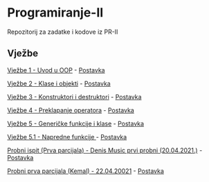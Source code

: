 # Programiranje-II
Repozitorij za zadatke i kodove iz PR-II

## Vježbe 

[Vježbe 1 - Uvod u OOP](Vježbe/Vjezbe%201.cpp) - [Postavka](https://github.com/Infinity-Vault/Programiranje-II/raw/main/Vje%C5%BEbe/Postavke/V1_Postavka.docx)

[Vježbe 2 - Klase i objekti](Vježbe/VJezbe%202.cpp) - [Postavka](https://github.com/Infinity-Vault/Programiranje-II/raw/main/Vje%C5%BEbe/Postavke/V2_Postavka.docx)

[Vježbe 3 - Konstruktori i destruktori](Vježbe/Vjezbe%203.cpp) - [Postavka](https://github.com/Infinity-Vault/Programiranje-II/raw/main/Vje%C5%BEbe/Postavke/V3_Postavka.docx)

[Vježbe 4 - Preklapanje operatora](Vježbe/Vjezbe%204.cpp) - [Postavka](https://github.com/Infinity-Vault/Programiranje-II/raw/main/Vje%C5%BEbe/Postavke/V4_Postavka.docx)

[Vježbe 5 - Generičke funkcije i klase](Vježbe/Vjezbe%205.cpp) - [Postavka](https://github.com/Infinity-Vault/Programiranje-II/raw/main/Vje%C5%BEbe/Postavke/V5_Postavka.docx)

[Vježbe 5.1 - Napredne funkcije ](Vježbe/Vjezbe%205.1.cpp) - [Postavka](https://github.com/Infinity-Vault/Programiranje-II/raw/main/Vje%C5%BEbe/Postavke/Postavka%205.1.docx)

[Probni ispit (Prva parcijala) - Denis Music prvi probni (20.04.2021.)](Vježbe/Probni%20ispit%20(Prva%20parcijala).cpp) - [Postavka](https://github.com/Infinity-Vault/Programiranje-II/raw/main/Vje%C5%BEbe/Postavke/Music%20probni%20.docx)

[Probni prva parcijala (Kemal) - 22.04.20021](Vježbe/Probni%20prva%20parcijala%20(Kemal).cpp) - [Postavka](https://github.com/Infinity-Vault/Programiranje-II/raw/main/Vje%C5%BEbe/Postavke/Kemal%20probni%20postavka.docx)